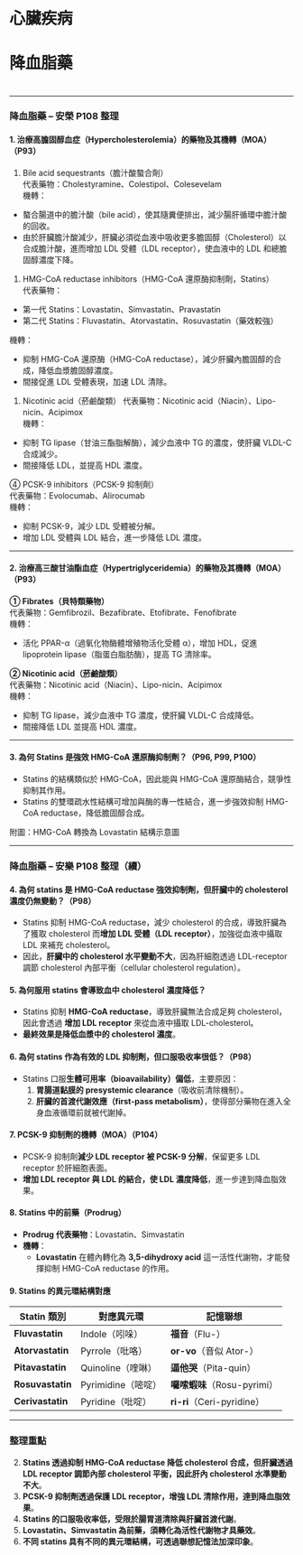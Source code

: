 # 心臟疾病


# 降血脂藥


# 


---

### 降血脂藥 – 安榮 P108 整理

#### **1. 治療高膽固醇血症（Hypercholesterolemia）的藥物及其機轉（MOA）**（P93）

 1. Bile acid sequestrants（膽汁酸螯合劑）  
代表藥物：Cholestyramine、Colestipol、Colesevelam  
機轉：

- 螯合腸道中的膽汁酸（bile acid），使其隨糞便排出，減少腸肝循環中膽汁酸的回收。
- 由於肝臟膽汁酸減少，肝臟必須從血液中吸收更多膽固醇（Cholesterol）以合成膽汁酸，進而增加 LDL 受體（LDL receptor），使血液中的 LDL 和總膽固醇濃度下降。

1. HMG-CoA reductase inhibitors（HMG-CoA 還原酶抑制劑，Statins）  
代表藥物：

- 第一代 Statins：Lovastatin、Simvastatin、Pravastatin
- 第二代 Statins：Fluvastatin、Atorvastatin、Rosuvastatin（藥效較強）

機轉：

- 抑制 HMG-CoA 還原酶（HMG-CoA reductase），減少肝臟內膽固醇的合成，降低血漿膽固醇濃度。
- 間接促進 LDL 受體表現，加速 LDL 清除。

1. Nicotinic acid（菸鹼酸類）
代表藥物：Nicotinic acid（Niacin）、Lipo-nicin、Acipimox  
機轉：

- 抑制 TG lipase（甘油三酯脂解酶），減少血液中 TG 的濃度，使肝臟 VLDL-C 合成減少。
- 間接降低 LDL，並提高 HDL 濃度。

④ PCSK-9 inhibitors（PCSK-9 抑制劑）  
代表藥物：Evolocumab、Alirocumab  
機轉：

- 抑制 PCSK-9，減少 LDL 受體被分解。
- 增加 LDL 受體與 LDL 結合，進一步降低 LDL 濃度。

---

#### **2. 治療高三酸甘油酯血症（Hypertriglyceridemia）的藥物及其機轉（MOA）**（P93）

**① Fibrates（貝特類藥物）**  
代表藥物：Gemfibrozil、Bezafibrate、Etofibrate、Fenofibrate  
機轉：

- 活化 PPAR-α（過氧化物酶體增殖物活化受體 α），增加 HDL，促進 lipoprotein lipase（脂蛋白脂肪酶），提高 TG 清除率。

**② Nicotinic acid（菸鹼酸類）**  
代表藥物：Nicotinic acid（Niacin）、Lipo-nicin、Acipimox  
機轉：

- 抑制 TG lipase，減少血液中 TG 濃度，使肝臟 VLDL-C 合成降低。
- 間接降低 LDL 並提高 HDL 濃度。

---

#### **3. 為何 Statins 是強效 HMG-CoA 還原酶抑制劑？**（P96, P99, P100）

- Statins 的結構類似於 HMG-CoA，因此能與 HMG-CoA 還原酶結合，競爭性抑制其作用。
- Statins 的雙環疏水性結構可增加與酶的專一性結合，進一步強效抑制 HMG-CoA reductase，降低膽固醇合成。

附圖：HMG-CoA 轉換為 Lovastatin 結構示意圖

---

### **降血脂藥 – 安樂 P108 整理（續）**

#### **4. 為何 statins 是 HMG-CoA reductase 強效抑制劑，但肝臟中的 cholesterol 濃度仍無變動？**（P98）

- Statins 抑制 HMG-CoA reductase，減少 cholesterol 的合成，導致肝臟為了獲取 cholesterol 而**增加 LDL 受體（LDL receptor）**，加強從血液中攝取 LDL 來補充 cholesterol。
- 因此，**肝臟中的 cholesterol 水平變動不大**，因為肝細胞透過 LDL-receptor 調節 cholesterol 內部平衡（cellular cholesterol regulation）。

#### **5. 為何服用 statins 會導致血中 cholesterol 濃度降低？**

- Statins 抑制 **HMG-CoA reductase**，導致肝臟無法合成足夠 cholesterol，因此會透過 **增加 LDL receptor** 來從血液中攝取 LDL-cholesterol。
- **最終效果是降低血漿中的 cholesterol 濃度**。

#### **6. 為何 statins 作為有效的 LDL 抑制劑，但口服吸收率很低？**（P98）

- Statins 口服**生體可用率（bioavailability）偏低**，主要原因：
    1. **胃腸道黏膜的 presystemic clearance**（吸收前清除機制）。
    2. **肝臟的首渡代謝效應（first-pass metabolism）**，使得部分藥物在進入全身血液循環前就被代謝掉。

#### **7. PCSK-9 抑制劑的機轉（MOA）**（P104）

- PCSK-9 抑制劑**減少 LDL receptor 被 PCSK-9 分解**，保留更多 LDL receptor 於肝細胞表面。
- **增加 LDL receptor 與 LDL 的結合，使 LDL 濃度降低**，進一步達到降血脂效果。

#### **8. Statins 中的前藥（Prodrug）**

- **Prodrug 代表藥物**：Lovastatin、Simvastatin
- **機轉**：
    - **Lovastatin** 在體內轉化為 **3,5-dihydroxy acid** 這一活性代謝物，才能發揮抑制 HMG-CoA reductase 的作用。

#### **9. Statins 的異元環結構對應**

|**Statin 類別**|**對應異元環**|**記憶聯想**|
|---|---|---|
|**Fluvastatin**|Indole（吲哚）|**福音**（Flu-）|
|**Atorvastatin**|Pyrrole（吡咯）|**or-vo**（音似 Ator-）|
|**Pitavastatin**|Quinoline（喹啉）|**逼他哭**（Pita-quin）|
|**Rosuvastatin**|Pyrimidine（嘧啶）|**囉嗦蝦味**（Rosu-pyrimi）|
|**Cerivastatin**|Pyridine（吡啶）|**ri-ri**（Ceri-pyridine）|

---

### **整理重點**

2. **Statins 透過抑制 HMG-CoA reductase 降低 cholesterol 合成，但肝臟透過 LDL receptor 調節內部 cholesterol 平衡，因此肝內 cholesterol 水準變動不大**。
3. **PCSK-9 抑制劑透過保護 LDL receptor，增強 LDL 清除作用，達到降血脂效果**。
4. **Statins 的口服吸收率低，受限於腸胃道清除與肝臟首渡代謝**。
5. **Lovastatin、Simvastatin 為前藥，須轉化為活性代謝物才具藥效**。
6. **不同 statins 具有不同的異元環結構，可透過聯想記憶法加深印象**。

